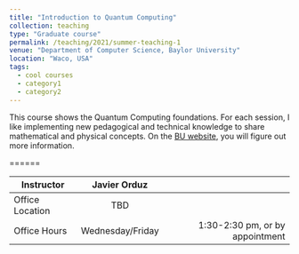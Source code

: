 ```yaml
---
title: "Introduction to Quantum Computing"
collection: teaching
type: "Graduate course"
permalink: /teaching/2021/summer-teaching-1
venue: "Department of Computer Science, Baylor University"
location: "Waco, USA"
tags:
  - cool courses
  - category1
  - category2
---
```





This course shows the Quantum Computing foundations. For each session, 
I like implementing new pedagogical and technical knowledge 
to share mathematical and physical concepts. 
On the [BU website](https://tinyurl.com/yhgalmw6), you will 
figure out more information.




======





| Instructor   |      Javier Orduz      |   |
|--------------------|:-----------------------:|----------------:|
| Office Location |  TBD |  |
| Office Hours |    Wednesday/Friday   |   1:30-2:30 pm, or by appointment |

<!--

This course shows the programming foundations. For each session, I like implementing new pedagogical and technical knowledge to share ideas about programming logic. Since I love mathematics, I use to take some pictures and concepts to do examples in programming.

On the [UNAM FESAc's website](https://unam-fesac.github.io/), you will 
figure out more information.
-->
